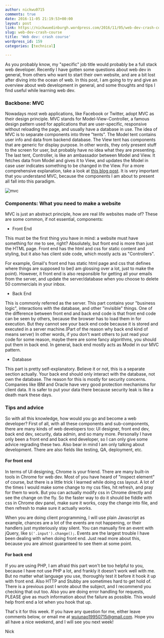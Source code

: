 ```yaml
---
author: nickwu0715
comments: true
date: 2016-11-05 21:19:53+00:00
layout: post
link: https://nickwuedinburgh.wordpress.com/2016/11/05/web-dev-crash-course/
slug: web-dev-crash-course
title: 'Web dev: crash course'
wordpress_id: 159
categories: [technical]

---
```


As you probably know, my "specific" job title would probably be a full stack web developer. Recently I have gotten some questions about web dev in general, from others who want to start their own website, and are a bit lost after diving into the ocean of web. In this post, I am going to try and give an overview about web development in general, and some thoughts and tips I find useful while learning web dev.



### Backbone: MVC



Nowadays most web applications, like Facebook or Twitter, adopt MVC as their design principle. MVC stands for Model-View-Controller, a famous design pattern used for applications that are user-specific, responsive without reloading the page, and usually have a database in use. The idea of MVC is to separate components into three "tents". The Model tent contains user info and data from backend database. The View tent has components that are generic for display purpose. In other words, they only present stuff to the screen for user, but probably have no idea what they are presenting. The last tent, Controller, is like an ambassador between Model and View. It fetches data from Model and gives it to View, and updates the Model in case user indicates something to be changed in the View. For a more comprehensive explanation, take a look at [this blog post](https://blog.codinghorror.com/understanding-model-view-controller/). It is very important that you understand MVC, because the components I am about to present all fall into this paradigm.

![mvc](https://nickwuedinburgh.files.wordpress.com/2016/11/mvc.png)



### Components: What you need to make a website



MVC is just an abstract principle, how are real life websites made of? These are some common, if not essential, components:





  * Front End



This must be the first thing you have in mind: a website must have something for me to see, right? Absolutely, but front end is more than just the HTML page. Front end has the html and css for static content and styling, but it also has client side code, which mostly acts as "Controllers".

For example, Gmail's front end has static html page and css that defines where things are supposed to be(I am glossing over a lot, just to make the point). However, it front end is also responsible for getting all your emails from the server, and update the server/database when you choose to delete 50 commercials in your inbox.



  * Back End



This is commonly referred as the server. This part contains your "business logic", interactions with the database, and other "invisible" things. One of the difference between front end and back end code is that front end code can be seen by others, because the browser has to load them in for execution. But they cannot see your back end code because it is stored and executed in a server machine.(Part of the reason why back end kind of means server) In other words, if you don't want others to just read your code for some reason, maybe there are some fancy algorithms, you should put them in back end. In general, back end mostly acts as Model in our MVC pattern.



  * Database



This part is pretty self-explanatory. Believe it or not, this is a separate section actually. Your back end should only interact with the database, not own the database. The reason for this is mostly for security concerns. Companies like IBM and Oracle have very good protection mechanisms for client data. It is safer to put your data there because security leak is like a death mark these days.



### Tips and advice



So with all this knowledge, how would you go and become a web developer? First of all, with all these components and sub-components, there are many kinds of web developers too: UI designer, front end dev, back end dev, security, data admin, and so many more. Personally I have only been a front end and back end developer, so I can only give some advice regrading these two. Also bear in mind I am only talking about development. There are also fields like testing, QA, deployment, etc.



#### For front end



In terms of UI designing, Chrome is your friend. There are many built-in tools in Chrome for web dev. Most of you have heard of "inspect element" of course, but there is a little trick I learned while doing css layout. A lot of the times I would make some change to my css files, hit refresh, and pray for them to work. But you can actually modify css in Chrome directly and see the change on the fly. So the faster way to do it should be fiddle with css in Chrome dev panel, make sure it works, copy the change into file, and then refresh to make sure it actually works.

When you are doing client programming, I will use plain Javascript as example, chances are a lot of the events are not happening, or their handlers just mysteriously stay silent. You can manually fire an event with jQuery, like `$('.input').change();`. Events are the largest trouble I have been dealing with when doing front end. Just read more about this, because you are almost guaranteed to see them at some point.



#### For back end



If you are using PHP, I am afraid this part won't be too helpful to you, because I have not use PHP a lot, and frankly it doesn't work well with me. But no matter what language you use, thoroughly test it before it hook it up with front end. Also HTTP and Stubby are sometimes hard to get hold of. There is a previous post I wrote about the subject, and I recommend you checking that out too. Also you are doing error handling for requests, PLEASE give as much information about the failure as possible. This would help front end a lot when you hook that up.

That's it for this week. If you have any question for me, either leave comments below, or email me at wujunao19950715@gmail.com. Hope you all have a nice weekend, and I will see you next week!

Nick
